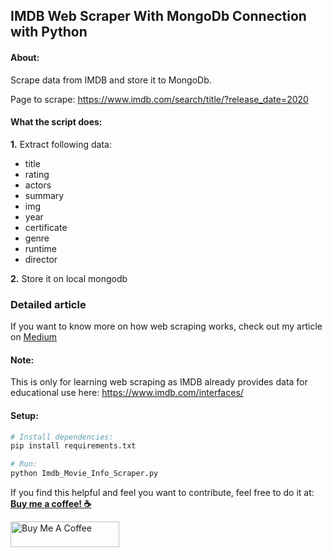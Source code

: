 ## IMDB Web Scraper With MongoDb Connection with Python

#### About:
Scrape data from IMDB and store it to MongoDb.

Page to scrape: https://www.imdb.com/search/title/?release_date=2020

#### What the script does:
**1.** Extract following data:
* title
* rating
* actors
* summary
* img
* year
* certificate
* genre
* runtime
* director

**2.** Store it on local mongodb

### Detailed article
If you want to know more on how web scraping works, check out my article on [Medium](https://medium.com/@prashant2018/web-scraping-using-python-create-your-own-dataset-eb3f28129b6e)

#### Note:
This is only for learning web scraping as IMDB already provides data for educational use here: https://www.imdb.com/interfaces/

#### Setup:
```bash
# Install dependencies: 
pip install requirements.txt

# Run:
python Imdb_Movie_Info_Scraper.py
```

If you find this helpful and feel you want to contribute, feel free to do it at: [__Buy me a coffee! :coffee:__](https://www.buymeacoffee.com/prashant2018)

<a href="https://www.buymeacoffee.com/prashant2018" target="_blank"><img src="https://cdn.buymeacoffee.com/buttons/default-orange.png" alt="Buy Me A Coffee" height="41" width="174"></a>
